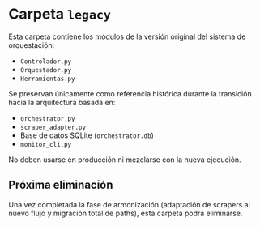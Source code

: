 # Carpeta `legacy`

Esta carpeta contiene los módulos de la versión original del sistema de orquestación:

- `Controlador.py`
- `Orquestador.py`
- `Herramientas.py`

Se preservan únicamente como referencia histórica durante la transición hacia la arquitectura basada en:

- `orchestrator.py`
- `scraper_adapter.py`
- Base de datos SQLite (`orchestrator.db`)
- `monitor_cli.py`

No deben usarse en producción ni mezclarse con la nueva ejecución.

## Próxima eliminación
Una vez completada la fase de armonización (adaptación de scrapers al nuevo flujo y migración total de paths), esta carpeta podrá eliminarse.
